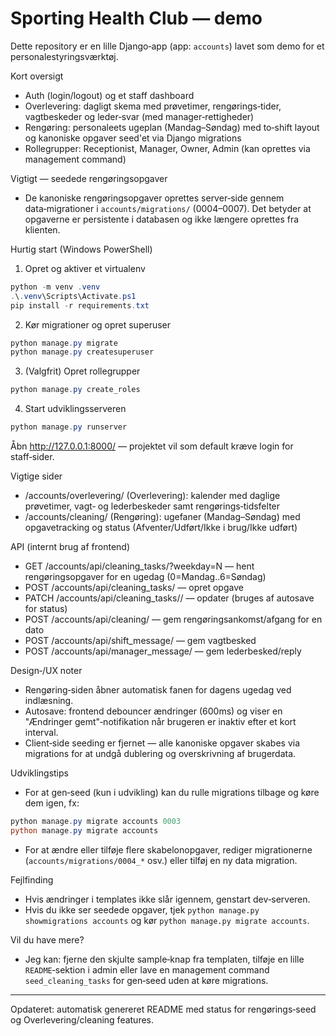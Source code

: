 # Sporting Health Club — demo

Dette repository er en lille Django‑app (app: `accounts`) lavet som demo for et personalestyringsværktøj.

Kort oversigt
- Auth (login/logout) og et staff dashboard
- Overlevering: dagligt skema med prøvetimer, rengørings‑tider, vagtbeskeder og leder‑svar (med manager‑rettigheder)
- Rengøring: personaleets ugeplan (Mandag–Søndag) med to‑shift layout og kanoniske opgaver seed'et via Django migrations
- Rollegrupper: Receptionist, Manager, Owner, Admin (kan oprettes via management command)

Vigtigt — seedede rengøringsopgaver
- De kanoniske rengøringsopgaver oprettes server‑side gennem data‑migrationer i `accounts/migrations/` (0004–0007). Det betyder at opgaverne er persistente i databasen og ikke længere oprettes fra klienten.

Hurtig start (Windows PowerShell)

1) Opret og aktiver et virtualenv

```powershell
python -m venv .venv
.\.venv\Scripts\Activate.ps1
pip install -r requirements.txt
```

2) Kør migrationer og opret superuser

```powershell
python manage.py migrate
python manage.py createsuperuser
```

3) (Valgfrit) Opret rollegrupper

```powershell
python manage.py create_roles
```

4) Start udviklingsserveren

```powershell
python manage.py runserver
```

Åbn http://127.0.0.1:8000/ — projektet vil som default kræve login for staff‑sider.

Vigtige sider
- /accounts/overlevering/ (Overlevering): kalender med daglige prøvetimer, vagt‑ og lederbeskeder samt rengørings‑tidsfelter
- /accounts/cleaning/ (Rengøring): ugefaner (Mandag–Søndag) med opgavetracking og status (Afventer/Udført/Ikke i brug/Ikke udført)

API (internt brug af frontend)
- GET /accounts/api/cleaning_tasks/?weekday=N — hent rengøringsopgaver for en ugedag (0=Mandag..6=Søndag)
- POST /accounts/api/cleaning_tasks/ — opret opgave
- PATCH /accounts/api/cleaning_tasks/<id>/ — opdater (bruges af autosave for status)
- POST /accounts/api/cleaning/ — gem rengøringsankomst/afgang for en dato
- POST /accounts/api/shift_message/ — gem vagtbesked
- POST /accounts/api/manager_message/ — gem lederbesked/reply

Design‑/UX noter
- Rengøring‑siden åbner automatisk fanen for dagens ugedag ved indlæsning.
- Autosave: frontend debouncer ændringer (600ms) og viser en "Ændringer gemt"‑notifikation når brugeren er inaktiv efter et kort interval.
- Client‑side seeding er fjernet — alle kanoniske opgaver skabes via migrations for at undgå dublering og overskrivning af brugerdata.

Udviklingstips
- For at gen‑seed (kun i udvikling) kan du rulle migrations tilbage og køre dem igen, fx:

```powershell
python manage.py migrate accounts 0003
python manage.py migrate accounts
```

- For at ændre eller tilføje flere skabelonopgaver, rediger migrationerne (`accounts/migrations/0004_*` osv.) eller tilføj en ny data migration.

Fejlfinding
- Hvis ændringer i templates ikke slår igennem, genstart dev‑serveren.
- Hvis du ikke ser seedede opgaver, tjek `python manage.py showmigrations accounts` og kør `python manage.py migrate accounts`.

Vil du have mere?
- Jeg kan: fjerne den skjulte sample‑knap fra templaten, tilføje en lille `README`‑sektion i admin eller lave en management command `seed_cleaning_tasks` for gen‑seed uden at køre migrations.

---
Opdateret: automatisk genereret README med status for rengørings‑seed og Overlevering/cleaning features.
